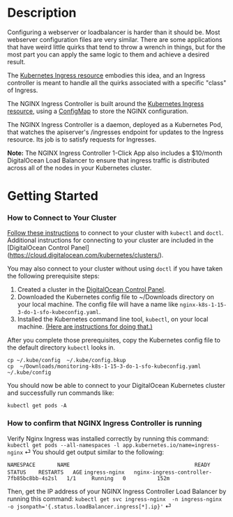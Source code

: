# Description

Configuring a webserver or loadbalancer is harder than it should be. Most webserver configuration files are very similar. There are some applications that have weird little quirks that tend to throw a wrench in things, but for the most part you can apply the same logic to them and achieve a desired result.

The [Kubernetes Ingress resource](http://kubernetes.io/docs/user-guide/ingress/) embodies this idea, and an Ingress controller is meant to handle all the quirks associated with a specific "class" of Ingress.

The NGINX Ingress Controller is built around the [Kubernetes Ingress resource](http://kubernetes.io/docs/user-guide/ingress/), using a [ConfigMap](https://kubernetes.io/docs/tasks/configure-pod-container/configure-pod-configmap/#understanding-configmaps-and-pods) to store the NGINX configuration.

The NGINX Ingress Controller is a daemon, deployed as a Kubernetes Pod, that watches the apiserver's /ingresses endpoint for updates to the Ingress resource. Its job is to satisfy requests for Ingresses.

**Note:** The NGINX Ingress Controller 1-Click App also includes a $10/month DigitalOcean Load Balancer to ensure that ingress traffic is distributed across all of the nodes in your Kubernetes cluster.

# Getting Started

### How to Connect to Your Cluster
[Follow these instructions](https://www.digitalocean.com/docs/kubernetes/how-to/connect-to-cluster/) to connect to your cluster with `kubectl` and `doctl`. Additional instructions for connecting to your cluster are included in the [DigitalOcean Control Panel]
(https://cloud.digitalocean.com/kubernetes/clusters/). 

You may also connect to your cluster without using `doctl` if you have taken the following prerequisite steps:
1. Created a cluster in the [DigitalOcean Control Panel](https://cloud.digitalocean.com/kubernetes/clusters/).
1. Downloaded the Kubernetes config file to ~/Downloads directory on your local machine. The config file will have a name like `nginx-k8s-1-15-3-do-1-sfo-kubeconfig.yaml`.
1. Installed the Kubernetes command line tool, `kubectl`, on your local machine. [(Here are instructions for doing that.)](https://kubernetes.io/docs/tasks/tools/install-kubectl/)

After you complete those prerequisites, copy the Kubernetes config file to the default directory `kubectl` looks in.
```
cp ~/.kube/config  ~/.kube/config.bkup
cp  ~/Downloads/monitoring-k8s-1-15-3-do-1-sfo-kubeconfig.yaml  ~/.kube/config
```
You should now be able to connect to your DigitalOcean Kubernetes cluster and successfully run commands like:
```
kubectl get pods -A
```

### How to confirm that NGINX Ingress Controller is running

Verify Nginx Ingress was installed correctly by running this command:
`kubectl get pods --all-namespaces -l app.kubernetes.io/name=ingress-nginx`                                                                                                       ⏎
You should get output similar to the following:

`NAMESPACE       NAME                                        READY   STATUS    RESTARTS   AGE`
`ingress-nginx   nginx-ingress-controller-7fb85bc8bb-4s2sl   1/1     Running   0          152m`

Then, get the IP address of your NGINX Ingress Controller Load Balancer by running this command:
`kubectl get svc ingress-nginx  -n ingress-nginx -o jsonpath='{.status.loadBalancer.ingress[*].ip}'`                                                                              ⏎





